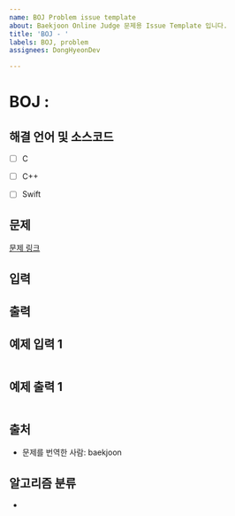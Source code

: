 ```yaml
---
name: BOJ Problem issue template
about: Baekjoon Online Judge 문제용 Issue Template 입니다.
title: 'BOJ - '
labels: BOJ, problem
assignees: DongHyeonDev

---
```


# BOJ : 

## 해결 언어 및 소스코드

- [ ] C
- [ ] C++
- [ ] Swift


## 문제

[문제 링크](https://boj.kr/)

> 


## 입력

> 


## 출력

> 


## 예제 입력 1

```

```


## 예제 출력 1

```

```


## 출처

> 

- 문제를 번역한 사람: baekjoon


## 알고리즘 분류

-
